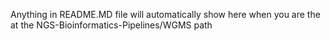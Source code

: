 Anything in README.MD file will automatically show here when you are the at the NGS-Bioinformatics-Pipelines/WGMS path
